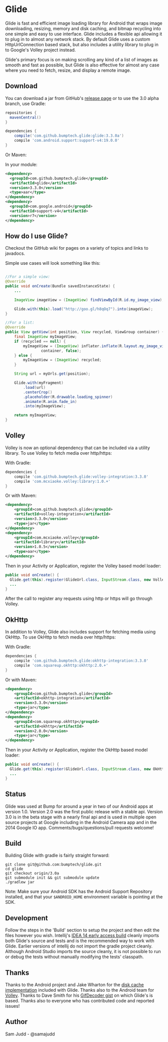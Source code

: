 Glide
=====
Glide is fast and efficient image loading library for Android that wraps image downloading, resizing, memory and disk
caching, and bitmap recycling into one simple and easy to use interface. Glide includes a flexible api allowing it to
plug in to almost any network stack. By default Glide uses a custom HttpUrlConnection based stack, but also includes a
utility library to plug in to Google's Volley project instead.

Glide's primary focus is on making scrolling any kind of a list of images as smooth and fast as possible, but Glide is
also effective for almost any case where you need to fetch, resize, and display a remote image.

Download
--------
You can download a jar from GitHub's [release page](https://github.com/bumptech/glide/releases) or to use the 3.0 alpha
branch, use Gradle:

```groovy
repositories {
  mavenCentral()
}

dependencies {
    compile('com.github.bumptech.glide:glide:3.3.0a')
    compile 'com.android.support:support-v4:19.0.0'
}
```

Or Maven:

In your module:

```xml
<dependency>
  <groupId>com.github.bumptech.glide</groupId>
  <artifactId>glide</artifactId>
  <version>3.3.0</version>
  <type>aar</type>
</dependency>
<dependency>
  <groupId>com.google.android</groupId>
  <artifactId>support-v4</artifactId>
  <version>r7</version>
</dependency>
```


How do I use Glide?
-------------------
Checkout the GitHub wiki for pages on a variety of topics and links to javadocs.

Simple use cases will look something like this:

```Java

//For a simple view:
@Override
public void onCreate(Bundle savedInstanceState) {
    ...

    ImageView imageView = (ImageView) findViewById(R.id.my_image_view);

    Glide.with(this).load("http://goo.gl/h8qOq7").into(imageView);
}

//For a list:
@Override
public View getView(int position, View recycled, ViewGroup container) {
    final ImageView myImageView;
    if (recycled == null) {
        myImageView = (ImageView) inflater.inflate(R.layout.my_image_view,
                container, false);
    } else {
        myImageView = (ImageView) recycled;
    }

    String url = myUrls.get(position);

    Glide.with(myFragment)
        .load(url)
        .centerCrop()
        .placeholder(R.drawable.loading_spinner)
        .animate(R.anim.fade_in)
        .into(myImageView);

    return myImageView;
}

```

Volley
-------
Volley is now an optional dependency that can be included via a utility library. To use Volley to fetch media over http/https:

With Gradle:

```groovy
dependencies {
    compile 'com.github.bumptech.glide:volley-integration:3.3.0'
    compile 'com.mcxiaoke.volley:library:1.0.+'
}
```

Or with Maven:

```xml
<dependency>
    <groupId>com.github.bumptech.glide</groupId>
    <artifactId>volley-integration</artifactId>
    <version>3.3.0</version>
    <type>jar</type>
</dependency>
<dependency>
    <groupId>com.mcxiaoke.volley</groupId>
    <artifactId>library</artifactId>
    <version>1.0.5</version>
    <type>aar</type>
</dependency>
```

Then in your Activity or Application, register the Volley based model loader:
```java
public void onCreate() {
  Glide.get(this).register(GlideUrl.class, InputStream.class, new VolleyUrlLoader.Factory(yourRequestQueue));
  ...
}
```

After the call to register any requests using http or https will go through Volley.

OkHttp
------
In addition to Volley, Glide also includes support for fetching media using OkHttp. To use OkHttp to fetch media over http/https:

With Gradle:

```groovy
dependencies {
    compile 'com.github.bumptech.glide:okhttp-integration:3.3.0'
    compile 'com.squareup.okhttp:okhttp:2.0.+'
}
```

Or with Maven:

```xml
<dependency>
    <groupId>com.github.bumptech.glide</groupId>
    <artifactId>okhttp-integration</artifactId>
    <version>3.3.0</version>
    <type>jar</type>
</dependency>
<dependency>
    <groupId>com.squareup.okhttp</groupId>
    <artifactId>okhttp</artifactId>
    <version>2.0.0</version>
    <type>jar</type>
</dependency>
```

Then in your Activity or Application, register the OkHttp based model loader:
```java
public void onCreate() {
  Glide.get(this).register(GlideUrl.class, InputStream.class, new OkHttpUrlLoader.Factory(yourOkHttpClient));
  ...
}
```

Status
------
Glide was used at Bump for around a year in two of our Android apps at version 1.0. Version 2.0 was the first public release with a stable api. Version 3.0 is in the beta stage with a nearly final api and is used in multiple open source projects at Google including in the Android Camera app and in the 2014 Google IO app. Comments/bugs/questions/pull requests welcome!

Build
------
Building Glide with gradle is fairly straight forward:

```
git clone git@github.com:bumptech/glide.git
cd glide
git checkout origin/3.0a
git submodule init && git submodule update
./gradlew jar
```

Note: Make sure your Android SDK has the Android Support Repository installed, and that your `$ANDROID_HOME` environment variable is pointing at the SDK.

Development
-----------
Follow the steps in the 'Build' section to setup the project and then edit the files however you wish. Intellij's [IDEA 14 early access build](http://confluence.jetbrains.com/display/IDEADEV/IDEA+14+EAP) cleanly imports both Glide's source and tests and is the recommended way to work with Glide. Earlier versions of intellij do not import the gradle project cleanly. Although Android Studio imports the source cleanly, it is not possible to run or debug the tests without manually modifying the tests' classpath.

Thanks
------
Thanks to the Android project and Jake Wharton for the [disk cache implementation](https://github.com/JakeWharton/DiskLruCache) included with Glide. Thanks also to the Android team for [Volley](https://android.googlesource.com/platform/frameworks/volley/). Thanks to Dave Smith for his [GifDecoder gist](https://gist.github.com/devunwired/4479231) on which Glide's is based. Thanks also to everyone who has contributed code and reported issues!

Author
------
Sam Judd - @samajudd
